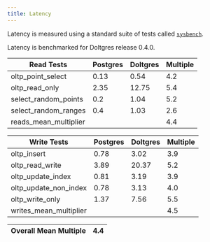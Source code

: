 ```yaml
---
title: Latency
---
```


Latency is measured using a standard suite of tests called [`sysbench`](https://github.com/akopytov/sysbench).

Latency is benchmarked for Doltgres release 0.4.0.

|       Read Tests        | Postgres | Doltgres | Multiple |
|-------------------------|------------|------------|----------|
| oltp\_point\_select     |       0.13 |       0.54 |      4.2 |
| oltp\_read\_only        |       2.35 |      12.75 |      5.4 |
| select\_random\_points  |        0.2 |       1.04 |      5.2 |
| select\_random\_ranges  |        0.4 |       1.03 |      2.6 |
| reads\_mean\_multiplier |            |            |      4.4 |

|       Write Tests        | Postgres | Doltgres | Multiple |
|--------------------------|------------|------------|----------|
| oltp\_insert             |       0.78 |       3.02 |      3.9 |
| oltp\_read\_write        |       3.89 |      20.37 |      5.2 |
| oltp\_update\_index      |       0.81 |       3.19 |      3.9 |
| oltp\_update\_non\_index |       0.78 |       3.13 |      4.0 |
| oltp\_write\_only        |       1.37 |       7.56 |      5.5 |
| writes\_mean\_multiplier |            |            |      4.5 |

| Overall Mean Multiple | 4.4 |
|-----------------------|-----|
